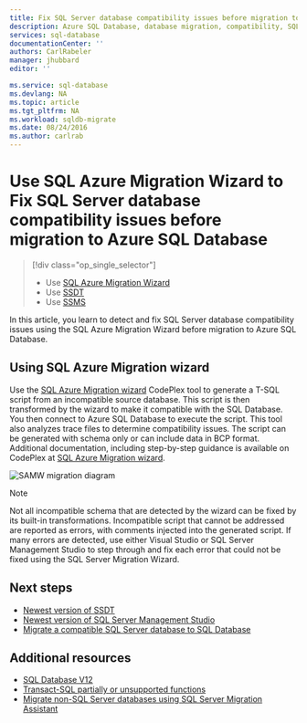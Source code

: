 ```yaml
---
title: Fix SQL Server database compatibility issues before migration to SQL Database
description: Azure SQL Database, database migration, compatibility, SQL Azure Migration Wizard
services: sql-database
documentationCenter: ''
authors: CarlRabeler
manager: jhubbard
editor: ''

ms.service: sql-database
ms.devlang: NA
ms.topic: article
ms.tgt_pltfrm: NA
ms.workload: sqldb-migrate
ms.date: 08/24/2016
ms.author: carlrab
---
```


# Use SQL Azure Migration Wizard to Fix SQL Server database compatibility issues before migration to Azure SQL Database

> [!div class="op_single_selector"]
>- Use [SQL Azure Migration Wizard](./sql-database-cloud-migrate-fix-compatibility-issues.md)
>- Use [SSDT](/documentation/articles/sql-database-cloud-migrate-fix-compatibility-issues-ssdt/)
>- Use [SSMS](/documentation/articles/sql-database-cloud-migrate-fix-compatibility-issues-ssms/)

In this article, you learn to detect and fix SQL Server database compatibility issues using the SQL Azure Migration Wizard before migration to Azure SQL Database.

## Using SQL Azure Migration wizard

Use the [SQL Azure Migration wizard](http://sqlazuremw.codeplex.com/) CodePlex tool to generate a T-SQL script from an incompatible source database. This script is then transformed by the wizard to make it compatible with the SQL Database. You then connect to Azure SQL Database to execute the script. This tool also analyzes trace files to determine compatibility issues. The script can be generated with schema only or can include data in BCP format. Additional documentation, including step-by-step guidance is available on CodePlex at [SQL Azure Migration wizard](http://sqlazuremw.codeplex.com/).  

 ![SAMW migration diagram](./media/sql-database-cloud-migrate/02SAMWDiagram.png)

  > [!NOTE]
  > Not all incompatible schema that are detected by the wizard can be fixed by its built-in transformations. Incompatible script that cannot be addressed are reported as errors, with comments injected into the generated script. If many errors are detected, use either Visual Studio or SQL Server Management Studio to step through and fix each error that could not be fixed using the SQL Server Migration Wizard.

## Next steps

- [Newest version of SSDT](https://msdn.microsoft.com/zh-cn/library/mt204009.aspx)
- [Newest version of SQL Server Management Studio](https://msdn.microsoft.com/zh-cn/library/mt238290.aspx)
- [Migrate a compatible SQL Server database to SQL Database](./sql-database-cloud-migrate.md#migrate-a-compatible-sql-server-database-to-sql-database)

## Additional resources

- [SQL Database V12](./sql-database-v12-whats-new.md)
- [Transact-SQL partially or unsupported functions](./sql-database-transact-sql-information.md)
- [Migrate non-SQL Server databases using SQL Server Migration Assistant](http://blogs.msdn.com/b/ssma/)